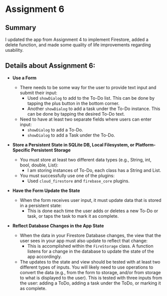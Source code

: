 # Assignment 6

## Summary

I updated the app from Assignment 4 to implement Firestore, added a delete function, and made some quality of life improvements regarding usability.

## Details about Assignment 6:

* **Use a Form**
    * There needs to be some way for the user to provide text input and submit their input:
        * Used `showDialog` to add to the To-Do list. This can be done by tapping the plus button in the bottom corner.
        * Another `showDialog` to add a task under the To-Do instance. This can be done by tapping the desired To-Do text.
    * Need to have at least two separate fields where users can enter input: 
        * `showDialog` to add a To-Do.
        * `showDialog` to add a Task under the To-Do.

* **Store a Persistent State in SQLite DB, Local Filesystem, or Platform-Specific Persistent Storage**
    * You must store at least two different data types (e.g., String, int, bool, double, List):
        * I am storing instances of To-Do, each class has a String and List<dynamic>.
    * You must successfully use one of the plugins:
        * Used `cloud_firestore` and `firebase_core` plugins.

* **Have the Form Update the State**
    * When the form receives user input, it must update data that is stored in a persistent state:
        * This is done each time the user adds or deletes a new To-Do or task, or taps the task to mark it as complete.

* **Reflect Database Changes in the App State**
    * When the data in your Firestore Database changes, the view that the user sees in your app must also update to reflect that change:
        * This is accomplished within the `FireStorage` class. A function listens for a change in the database to update the state of the app accordingly.
    * The updates to the state and view should be tested with at least two different types of inputs. You will likely need to use operations to convert the data (e.g., from the form to storage, and/or from storage to what is displayed to the user). This is tested with three inputs from the user: adding a ToDo, adding a task under the ToDo, or marking it as complete.
